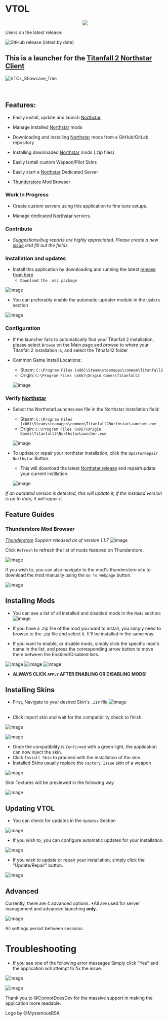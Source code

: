 # VTOL
<p align="center">
  <img src="https://user-images.githubusercontent.com/45333346/155147598-71510387-7b83-4dea-a1b8-b322888d8a3e.png" />
</p>

Users on the latest release:

![GitHub release (latest by date)](https://img.shields.io/github/downloads/BigSpice/VTOL/latest/total?style=flat-square)


## This is a launcher for the [Titanfall 2 Northstar Client](https://northstar.tf)


![VTOL_Showcase_Trim](https://user-images.githubusercontent.com/23240514/152448826-0a92b6d8-3cce-4107-911c-0a1480ad8a8e.gif)<br /><br /><br />

## Features:

* Easily install, update and launch [Northstar](https://northstar.tf)

* Manage installed [Northstar](https://northstar.tf) mods

* Downloading and installing [Northstar](https://northstar.tf) mods from a GitHub/GitLab repository

* Installing downloaded [Northstar](https://northstar.tf) mods (.zip files)

* Easily isntall custom Wepaon/Pilot Skins

* Easily start a [Northstar](https://northstar.tf) Dedicated Server

* [Thunderstore](https://northstar.thunderstore.io) Mod Browser


### Work In Progress

* Create custom servers using this application to fine tune setups.

* Manage dedicated [Northstar](https://northstar.tf) servers.

### Contribute
* _Suggestions/bug reports are highly appreciated. Please create a new [issue](https://github.com/BigSpice/VTOL/issues/new) and fill out the fields._

### Installation and updates
* Install this application by downloading and running the latest [release from here](https://github.com/BigSpice/VTOL/releases)
   * ``Download the .msi package``

![image](https://user-images.githubusercontent.com/23240514/150025911-aacaf334-cc33-4239-94d7-512cfb84fe49.png)

* You can preferably enable the automatic-updater module in the ``Update`` section

![image](https://user-images.githubusercontent.com/23240514/152447226-88662295-b7a9-4fd5-a958-dfc5ce59bd9c.png)

### Configuration

 * If the launcher fails to automatically find your Titanfall 2 installation, please select ``Browse`` on the Main page and _browse_ to where your Titanfall 2 installation is, and select the Titnafall2 folder

 * Common Game Install Locations:
   *    Steam: `C:\Program Files (x86)\Steam\steamapps\common\Titanfall2`
   *    Origin: `C:\Program Files (x86)\Origin Games\Titanfall2` 


   ![image](https://user-images.githubusercontent.com/23240514/152446386-4bb584c1-038a-4dd6-9588-ac3827884144.png)


### Verify [Northstar](https://northstar.tf)

* Select the NorthstarLauncher.exe file in the Northstar installation field: 
    *    Steam: `C:\Program Files (x86)\Steam\steamapps\common\Titanfall2NorthstarLauncher.exe`
    *    Origin: `C:\Program Files (x86)\Origin Games\Titanfall2\NorthstarLauncher.exe` 

   ![image](https://user-images.githubusercontent.com/23240514/152446412-d10f1f7e-bbc2-4558-8e8b-033aae2af410.png)
   
* To update or repair your northstar installation, click the ``Update/Repair Northstar`` Button.
    * This will download the latest [Northstar release](https://github.com/R2Northstar/Northstar/releases/latest) and repair/update your current instllation.


   ![image](https://user-images.githubusercontent.com/23240514/152446466-26d91f33-948d-4051-9247-c21b20328515.png)

_If an outdated version is detected, this will update it, if the installed version is up to date, it will repair it._

## Feature Guides
### Thunderstore Mod Browser

_[Thunderstore](https://northstar.thunderstore.io) Support released as of version 1.1.7_
![image](https://user-images.githubusercontent.com/23240514/153077819-5cd04c1c-f280-453e-9d07-ecc08e8934e1.png)

Click ``Refresh`` to refresh the list of mods featured on Thunderstore.

![image](https://user-images.githubusercontent.com/23240514/152448128-cdc1fa9e-df7b-4022-8247-48b355e53d65.png)

If you wish to, you can also navigate to the mod's thunderstore site to download the mod manually using the ``Go To Webpage`` button.

![image](https://user-images.githubusercontent.com/23240514/152448103-037443e3-8ffc-47e0-9ea2-1926a1e06457.png)



## Installing Mods

* You can see a list of all installed and disabled mods in the ``Mods`` section:
![image](https://user-images.githubusercontent.com/23240514/152446534-9109f141-c98c-4046-b023-7451b4796d3e.png)

* If you have a .zip file of the mod you want to install, you simply need to browse to the .zip file and   select it. It'll be installed in the same way.

* If you want to enable, or disable mods, simply click the specific mod's name in the list, and press the corresponding arrow button to move them between the Enabled/Disabled lists.

![image](https://user-images.githubusercontent.com/23240514/152447411-2f7b1f99-a558-4885-bd11-f45952d6a04b.png)
![image](https://user-images.githubusercontent.com/23240514/152447434-f2996352-9237-46f0-aa07-2c2e3181ea21.png)
![image](https://user-images.githubusercontent.com/23240514/152447448-24d51ad1-da48-44d2-b1d6-c864767cd230.png)
* **ALWAYS CLICK ``APPLY`` AFTER ENABLING OR DISABLING MODS!**

## Installing Skins 

* First, Navigate to your desired Skin's ``.ZIP`` file
![image](https://user-images.githubusercontent.com/23240514/152447515-c4eb762b-d4b9-49da-b713-87aded2220d2.png)
<br /><br />

* Click import skin and wait for the compatibliity check to finish.

![image](https://user-images.githubusercontent.com/23240514/152447613-e3fc58d8-992e-46ad-9c2c-499a87888603.png)

![image](https://user-images.githubusercontent.com/23240514/152447631-03075684-204e-4311-b3dc-4bd6e264d0f3.png)

* Once the compatibility is ``Confirmed`` with a green light, the application can now inject the skin.
* Click ``Install Skin`` to proceed with the installation of the skin.
* Installed Skins usually replace the ``Factory Issue`` skin of a weapon

![image](https://user-images.githubusercontent.com/23240514/152447644-27b7089a-1c17-4628-8616-42f8c0950baa.png)

Skin Textures will be previewed in the following way

![image](https://user-images.githubusercontent.com/23240514/152447664-09a21668-b54f-41df-8493-f1567c497ec1.png)


## Updating VTOL

* You can check for updates in the ``Updates`` Section

![image](https://user-images.githubusercontent.com/23240514/152447690-94ba2d70-c832-4b25-b040-532bf0f27f33.png)

* If you wish to, you can configure automatic updates for your installation.

![image](https://user-images.githubusercontent.com/23240514/152447709-58e9ae8c-e630-4bfc-976c-b56f741effad.png)


* If you wish to update or repair your installation, simply click the "Update/Repair" button.

![image](https://user-images.githubusercontent.com/23240514/152447727-332cc754-fb71-4552-ab3f-f206390cede1.png)


## Advanced

Currently, there are 4 advanced options. \*All are used for server management and advanced launching **only.**

![image](https://user-images.githubusercontent.com/23240514/152447755-5b1fdb1d-d9e5-4418-a5b1-22eaf86f172d.png)

All settings persist between sessions.


# Troubleshooting
* If you see one of the following error messages
Simply click "Yes" and the application will attempt to fix the issue.

![image](https://user-images.githubusercontent.com/23240514/150569733-e1142d29-54f3-4842-b34a-81520e293f0c.png)

![image](https://user-images.githubusercontent.com/23240514/150570184-6cf29ee6-40a5-4517-839c-3e2dcddcf637.png)


Thank you to @ConnorDoesDev for the massive support in making the application more readable.

Logo by @MysteriousRSA
